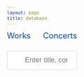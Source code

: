 ```yaml
---
layout: page
title: database
---
```


<style>
	body {font: 400 12px/1 -apple-system,BlinkMacSystemFont,"Segoe UI",Roboto,Helvetica,Arial,sans-serif,"Apple Color Emoji","Segoe UI Emoji","Segoe UI Symbol"}
	h1 { font-size: 40px; }
	th { text-align: left; }
	table.browse-works, table.browse-concerts { min-width: 1000px;}
	table.browse-works, table.browse-concerts { margin-left: auto; margin-right: auto; } /* center table */
	table.browse-works, table.browse-concerts { border-collapse: collapse; } /* don't put gaps between cells */
	table.browse-works th, table.browse-concerts th { background:skyblue; }
	table.browse-works td, table.browse-concerts td, table.browse th, table.browse-concerts th {padding-left: 2px; padding-top: 2px; padding: 2px}
	table.browse-works tr:hover, table.browse-concerts tr:hover { background:#ff000011; }
	a { text-decoration: none; }
	div.search-interface { margin-bottom: 30px; }
	.wrapper {margin-left: 10px;}
	table.browse-works td:nth-child(2) {min-width: 125px;}
	table.browse-works td:nth-child(4) {white-space: nowrap;}
	table.browse-works td:nth-child(5) {min-width: 100px}
	table.browse-works td:nth-child(6) {min-width: 150px;}
	table.browse-works td:nth-child(7) {min-width: 200px;}
	table.browse-concerts td:nth-child(1) {white-space: nowrap;}
	table.browse-concerts td:nth-child(2) {min-width: 250px;}
	table.browse-concerts td:nth-child(3) {min-width: 200px;}
	table.browse-concerts td:nth-child(4) {min-width: 200px;}
	table.browse-concerts td:nth-child(5) {min-width: 200px;}
	table.browse-concerts td:nth-child(6) {min-width: 200px;}
	select.source {max-width: 250px}
	span.sheet-button {
		font: 400 18px/1 -apple-system,BlinkMacSystemFont,"Segoe UI",Roboto,Helvetica,Arial,sans-serif,"Apple Color Emoji","Segoe UI Emoji","Segoe UI Symbol";
		color: #0645AD;
		display: inline-block;
		padding-bottom: 25px;
		padding-right: 25px;
	}
	span.sheet-button:hover {
 		text-decoration: underline;
 	}

	#input {
		background-image: url('/database/searchicon.png'); /* Add a search icon to input */
		background-position: 10px 12px; /* Position the search icon */
		background-repeat: no-repeat; /* Do not repeat the icon image */
		border: 1px solid #ddd; /* Add a grey border */
		font-size: 16px; /* Increase font-size */
		margin-bottom: 12px; /* Add some space below the input */
		padding: 12px 20px 12px 40px; /* Add some padding */
		width: 37%; /* Full-width */
	}

</style>

<script>

//////////////////////////////
//
// Click manager for selecting which worksheet data to browse:
//

document.addEventListener("click", function (event) {
	let clickedElement = event.target;
	let targetButton = clickedElement.closest(".sheet-button");
	if (!targetButton) {
		return;
	}
	let name = targetButton.dataset.sheet;
	displaySheet(name);
});



//////////////////////////////
//
// displaySheet -- Select the browse interface for a specific worksheet.
//

function displaySheet(name) {
	let list = document.querySelectorAll(".sheet-display");
	for (let i=0; i<list.length; i++) {
		let sheet = list[i];
		let sheetName = sheet.dataset.sheet;
		sheet.style.display = (name == sheetName ? "block" : "none");
	}
}


</script>


<div id="sheet-select">
	<span class="sheet-button" data-sheet="works">Works</span>
	<span class="sheet-button" data-sheet="concerts">Concerts</span>
</div>

<input type="text" id="input" onkeyup="UserSearch()" placeholder="Enter title, composer, source, or date">

<div id="browse-interface">
	<div class="sheet-display" data-sheet="works">
		<div class="search-interface"></div>
		<div class="results-list"></div>
	</div>
	<div class="sheet-display" data-sheet="concerts">
		<div class="search-interface"></div>
		<div class="results-list"></div>
	</div>
</div>

<script>
// vim: ts=3:nowrap

let EMC = {};
EMC.results = {};  // elements for displaying search results by sheet name.
EMC.menus = {}; // elements for displaying search menus by sheet name.
EMC.activeResults = null;
EMC.index = {};    // header name mapping by sheet.
EMC.index.works = {};  // header names for works sheet.
EMC.index.concerts = {};  // header names for works concerts.
EMC.index.archives = {}; // header names for archives sheet.
EMC.index.bibliography = {}; // header names for bibliography sheet.
EMC.index.editions = {}; //header names for editions sheet
EMC.index.sources = {}; //header names for sources sheet
EMC.lookup = {};
EMC.METADATA = {};
EMC.METADATA.works = {% include metadata/works.json %};
EMC.METADATA.concerts = {% include metadata/concerts.json %};
EMC.METADATA.archives = {% include metadata/archives.json %};
EMC.METADATA.bibliography = {% include metadata/bibliography.json %};
EMC.METADATA.editions = {% include metadata/editions.json %};
EMC.METADATA.sources = {% include metadata/sources.json %};

EMC.index.works.name          = "Standardized Name of Work";
EMC.index.works.composer      = "Probable Composer";
EMC.index.works.voices        = "Voices";
EMC.index.works.composername  = "Composer Name as Listed in Program";
EMC.index.works.conflattr     = "Conflicting Attributions";
EMC.index.works.language	   = "Language";
EMC.index.works.language2	   = "Second Language";
EMC.index.works.monopoly	   = "Monophonic/Polyphonic";
EMC.index.works.sacrsec	      = "Sacred/Secular";
EMC.index.works.vocinstr	   = "Vocal/Instrumental";
EMC.index.works.genre   	   = "Genre";
EMC.index.works.source    	   = "Source of Work Listed in Program";
EMC.index.works.folios	      = "Folios/No.";
EMC.index.works.edition	      = "Edition of Work Listed in Program";
EMC.index.works.pages	      = "Nos./Page Numbers";
EMC.index.works.scanedition   = "Scan of Edition";
EMC.index.works.ProgID	      = "Program ID";
EMC.index.works.ProgDate	   = "Program Date";
EMC.index.works.ProgOrder	   = "Order in Program";
EMC.index.works.NotesWork	   = "Notes on Work";
EMC.index.works.ModernEd	   = "Modern Edition";
EMC.index.works.Repeatcon	   = "Repeat Concerts";
EMC.index.concerts.ID          = "ID";
EMC.index.concerts.year        = "Year";
EMC.index.concerts.month       = "Month";
EMC.index.concerts.day         = "Day";
EMC.index.concerts.date        = "Date";
EMC.index.concerts.ProgTitle   = "Program Title";
EMC.index.concerts.ensemble    = "Ensemble/Larger Org.";
EMC.index.concerts.loc         = "Location";
EMC.index.concerts.city        = "City";
EMC.index.concerts.state       = "State";
EMC.index.concerts.country     = "Country";
EMC.index.concerts.gmaps       = "Google Maps URL";
EMC.index.concerts.loccoord    = "Location Coordinates";
EMC.index.concerts.intro       = "Introduction";
EMC.index.concerts.direction   = "Direction";
EMC.index.concerts.performers  = "Performers";
EMC.index.concerts.archive     = "Archive (ARC)";
EMC.index.concerts.signature   = "Signature";
EMC.index.concerts.notes       = "Notes on Program";
EMC.index.concerts.literature  = "Literature";
EMC.index.concerts.image       = "Image";
EMC.index.concerts.imageperm   = "Image Permissions";
EMC.index.concerts.imagesource = "Image Source";
EMC.index.concerts.extimage    = "Externally Hosted Image";
EMC.index.archives.archID      = "Archive ID (ARC)";
EMC.index.archives.country     = "Country";
EMC.index.archives.name        = "Name";
EMC.index.archives.urlde       = "URL (DE)";
EMC.index.archives.urlen       = "URL (EN)";
EMC.index.archives.archloc     = "Archive Location";
EMC.index.bibliography.ID      = "ID";
EMC.index.bibliography.author  = "Author";
EMC.index.bibliography.article = "Name of Article";
EMC.index.bibliography.volname = "Name of Volume/Journal";
EMC.index.bibliography.editor  = "Editor";
EMC.index.bibliography.volnum  = "Volume";
EMC.index.bibliography.loc     = "Location";
EMC.index.bibliography.pub	   = "Publisher";
EMC.index.bibliography.pubyear = "Publication Year";
EMC.index.bibliography.pages   = "Pages";
EMC.index.bibliography.url     = "URL";
EMC.index.editions.ID          = "ID";
EMC.index.editions.compauthor  = "Composer/Author";
EMC.index.editions.article     = "Name of Article";
EMC.index.editions.volname     = "Name of Volume/Journal";
EMC.index.editions.editor      = "Editor";
EMC.index.editions.volnum      = "Volume";
EMC.index.editions.loc         = "Location";
EMC.index.editions.pub         = "Publisher";
EMC.index.editions.pubyear     = "Publication Year";
EMC.index.editions.pages       = "Pages";
EMC.index.sources.ID           = "ID";
EMC.index.sources.alias        = "Source Alias";
EMC.index.sources.DIAMM        = "DIAMM Source Link";
EMC.index.sources.RISM         = "RISM Source Link";

document.addEventListener("DOMContentLoaded", function () {
	buildLookupTables();
	buildSearchInterfaces(EMC.METADATA, "#browse-interface");
	displayBrowseTableWorks(EMC.METADATA.works);
	displayBrowseTableConcerts(EMC.METADATA.concerts);
});

//////////////////////////////
//
// buildLookupTables –- 
//

function buildLookupTables() {
	let metadata = EMC.METADATA;
	if (!metadata){
		console.warn("No METADATA!");
		return;
	}
	for (sheet in metadata) {
		if (sheet === "works"){
			continue;
		}
		buildLookupTable(sheet);
	}
}

//////////////////////////////
//
// buildLookupTable –-
//

function buildLookupTable(sheet) {
	let sheetArray = EMC.METADATA[sheet];
	if (!sheetArray && Array.isArray(sheetArray)){
		console.warn("No METADATA FOR", sheet);
		return;
	}
	EMC.lookup[sheet] = {};
	const lookup = EMC.lookup[sheet];
	for (let entry of sheetArray) {
		let id = entry.ID;
		if (!id){
			console.warn("NO ID FOR ENTRY");
			continue;
		}
		lookup[id] = entry;
	}
}

	

//////////////////////////////
//
// buildSearchInterfaces --
//

function buildSearchInterfaces(metadata, selector) {
	let element = document.querySelector(selector);
	if (!element) {
		console.error("ERROR: Cannot find", selector, "element");
		return;
	}
	let browsers = element.querySelectorAll("div.sheet-display");
	for (let i=0; i<browsers.length; i++) {
		let sheetName = browsers[i].dataset.sheet;
		let browseElement = browsers[i].querySelector("div.search-interface");
		if (!browseElement) {
			console.error("ERROR: No browseElement for", sheetName);
			return;
		}
		EMC.menus[sheetName] = browseElement;
		let tableElement = browsers[i].querySelector("div.results-list");
		if (!tableElement) {
			console.error("ERROR: No search results list element for", sheetName);
			return;
		}
		EMC.results[sheetName] = tableElement;
		if (sheetName === "works") {
			buildSearchInterfaceWorks(metadata.works, browseElement);
		} else if (sheetName === "concerts") {
			buildSearchInterfaceConcerts(metadata.concerts, browseElement);
		}
	}
}


//////////////////////////////
//
// buildSearchInterfaceWorks --
//

function buildSearchInterfaceWorks(data, browseElement) {
	if (!browseElement) {
		console.error("ERROR: Cannot find search interface element", browseElement);
		return;
	}
	let output = "";
	output += buildComposerSelect(data);
	output += buildVoiceSelect(data);
	output += buildGenreSelect(data);
	output += buildLanguageSelect(data);
	output += buildMonoPolySelect(data);
	output += buildSacredSecularSelect(data);
	output += buildVocInstrSelect(data);
	output += buildSourceSelect(data);
	browseElement.innerHTML = output;
}


//////////////////////////////
//
// buildSearchInterfaceConcerts --
//

function buildSearchInterfaceConcerts(data, browseElement) {
	if (!browseElement) {
		console.error("ERROR: Cannot find search interface element", browseElement);
		return;
	}
	let output = "";
	output += buildCountrySelect(data);
	output += buildYearSelect(data);
	output += buildProgramSourceSelect(data);
	browseElement.innerHTML = output;
}


//////////////////////////////
//
// displayBrowseTableWorks --
//

function displayBrowseTableWorks(data) {
	let element = EMC.results.works;
	if (!element) {
		console.warn("Cannot find search results element for works");
		return;
	}

	let headings = [EMC.index.works.name, EMC.index.works.composer,
	EMC.index.works.voices, EMC.index.works.ProgDate,
	EMC.index.works.genre, EMC.index.works.source,
	EMC.index.works.edition, EMC.index.works.ModernEd];

	let contents = "";
	contents += "<table class='browse-works'>\n";
	contents += "<thead>\n";
	contents += makeTableHeader(headings);
	contents += "</thead>\n";
	contents += "<tbody>\n";
	contents += makeTableBody(headings, data);
	contents += "</tbody>\n";
	contents += "</table>\n";
	element.innerHTML = contents;
}

//////////////////////////////
//
// displayBrowseTableConcerts --
//

function displayBrowseTableConcerts(data) {
	let element = EMC.results.concerts;
	if (!element) {
		console.warn("Cannot find search results element for works");
		return;
	}

	let headings = [EMC.index.concerts.date, EMC.index.concerts.ProgTitle, EMC.index.concerts.ensemble, EMC.index.concerts.loc, EMC.index.concerts.direction, EMC.index.concerts.archive];

	let contents = "";
	contents += "<table class='browse-concerts'>\n";
	contents += "<thead>\n";
	contents += makeTableHeader(headings);
	contents += "</thead>\n";
	contents += "<tbody>\n";
	contents += makeTableBody(headings, data);
	contents += "</tbody>\n";
	contents += "</table>\n";
	element.innerHTML = contents;
}

//////////////////////////////
//
// makeTableHeader -- Generate HTML content for browse table header.
//

function makeTableHeader(headings) {
	let output = "";
	let archivename = "Program Source";
	for (let i=0; i<headings.length; i++ ) {
		output += "<th>";
		if (headings[i] == EMC.index.concerts.archive){
			output += archivename;
		} else {
			output += headings[i];
		}
		output += "</th>";
	}
	return output;
}



//////////////////////////////
//
// makeTableBody -- Generate HTML content for browse table's body.
//

function makeTableBody(headings, data) {
	let output = "";
	for (let i=0; i<data.length; i++) {
		let entry = data[i];
		output += "<tr>";
		for (let i=0; i<headings.length; i++) {
			let value = "";
			if (typeof entry[headings[i]] !== "undefined") {
				value = entry[headings[i]];
			}
			output += "<td>";

			if (headings[i] == EMC.index.works.edition) {
				let pagenumbers = entry["Nos./Page Numbers"];
				let editionurl = entry["Scan of Edition"];
				if (value){
					if (value.match(";")){
						value = value.trim().split(/\s*;\s*/);
						pagenumbers = pagenumbers.trim().split(/\s*;\s*/);
						editionurl = editionurl.trim().split(/\s*;\s*/);
					} else {
						value = [ value ];
						pagenumbers = [ pagenumbers ];
						editionurl = [ editionurl ];
					}
					for (let i=0; i<value.length; i++){
						//dealing with editions found in bibliography items
						let pagesentry = pagenumbers[i];
						let url =  editionurl[i];
						let valueshort = value[i].substring(0,3);
						if (valueshort == "BIB"){
							let bentry = EMC.lookup.bibliography[value[i]];
							if (bentry) {
								let bauthor = bentry[EMC.index.bibliography.author];
								let barticle = bentry[EMC.index.bibliography.article];
								let bvolume = bentry[EMC.index.bibliography.volname];
								let bedit = bentry[EMC.index.bibliography.editor];
								let bvolnum = bentry[EMC.index.bibliography.volnum];
								let bpub = bentry[EMC.index.bibliography.pub];
								let bloc = bentry[EMC.index.bibliography.loc];
								let bpubyear = bentry[EMC.index.bibliography.pubyear];
								let bpages = bentry[EMC.index.bibliography.pages];
								let bibfull = "";
								let biburl = "";
								if (bauthor) {
									bibfull += `${bauthor}, `;
								}
								if (barticle) {
									bibfull += `"${barticle}," `;
								}
								if (bvolume) {
									bibfull += `<i>${bvolume}</i> `;
								}
								if (bedit) {
									bibfull += `, ed. ${bedit}`;
								}
								if (bvolnum) {
									bibfull += `${bvolnum} `;
								}
								if (bloc) {
									bibfull += ` (${bloc}: `;
								}
								if (bpub) {
									bibfull += `${bpub}, `;
								}
								if (bloc && bpub && bpubyear || bloc && bpubyear) {
									bibfull += `${bpubyear})`;
								}
								else if (bpubyear) {
									bibfull += ` (${bpubyear})`;
								}
								if (bpages) {
									bibfull += `, ${bpages}`;
								}
								if (pagesentry) {
									bibfull += `, at ${pagesentry}`;
								}
								if (url && bpubyear < "1928"){
									output += `<a target="_blank" href="${url}">${bibfull}</a>`;
								} else {
									output += `${bibfull}`;
								}
							}
						}
						else {
							let eentry = EMC.lookup.editions[value[i]];
							if (eentry){
								let ecompauthor = eentry[EMC.index.editions.compauthor];
								let earticle = eentry[EMC.index.editions.article];
								let evolume = eentry[EMC.index.editions.volname];
								let evolnum = eentry[EMC.index.editions.volnum];
								let eloc = eentry[EMC.index.editions.loc];
								let eedit = eentry[EMC.index.editions.editor];
								let epub = eentry[EMC.index.editions.pub];
								let epubyear = eentry[EMC.index.editions.pubyear];
								let epages = eentry[EMC.index.editions.pages];
								let editionfull = "";
								if (ecompauthor) {
									editionfull += `${ecompauthor}, `;
								}
								if (earticle) {
									editionfull += `"${earticle}," `;
								}
								if (evolume) {
									editionfull += `<i>${evolume}</i>`;
								}
								if (evolnum) {
									editionfull += ` ${evolnum}`;
								}
								if (eedit) {
									editionfull += `, ed. ${eedit}`;
								}
								if (eloc) {
									editionfull += ` (${eloc}: `;
								}
								if (epub) {
									editionfull += `${epub}, `;
								}
								if (eloc && epub && epubyear || eloc && epubyear) {
									editionfull += `${epubyear})`;
								}
								else if (epubyear) {
									editionfull += ` (${epubyear})`;
								}
								if (epages) {
									editionfull += `, ${epages}`;
								}
								if (pagesentry) {
									editionfull += `, at ${pagesentry}`;
								}
								if (url && epubyear < "1928"){
									output += `<a target="_blank" href="${url}">${editionfull}</a>`;
								} else {
									output += `${editionfull}`;
								}
								
							}
						}
						if (i < value.length - 1){
							output += "; ";
						} else {
							output += ".";
						}
					}	
				}
			} 
			else if (headings[i] == EMC.index.works.source) {
				let pagenumbers = entry["Folios/No."];
				let surl = "";
				if (value.match(";")){
					value = value.trim().split(/\s*;\s*/);
					pagenumbers = pagenumbers.trim().split(/\s*;\s*/);
				} else {
					value = [ value ];
					pagenumbers = [ pagenumbers ];
				} for (let i=0; i<value.length; i++){
					let sentry = EMC.lookup.sources[value[i]];
					let pagesentry = pagenumbers[i];
					if (sentry){
						let ID = sentry[EMC.index.sources.ID];
						let DIAMM = sentry[EMC.index.sources.DIAMM];
						let RISM = sentry[EMC.index.sources.RISM];
						if (DIAMM) {
							output += `<a target="_blank" href="${DIAMM}">${ID}</a>`;
						} 
						else if (RISM) {
							output += `<a target="_blank" href="${RISM}">${ID}</a>`;
						} 
						else {
							output += ID;
						}
						if (pagesentry) {
							output += `, ${pagesentry}`;
						}
						if (i < value.length - 1){
							output += "; ";
						} else {
							output += ".";
						}
					}
				}
			} 
			else if (headings[i] == EMC.index.concerts.ProgTitle) {
				let ProgTitle = value;
				let imageperm = entry["Image Permissions"];
				let imagesource = entry["Image Source"];
				let imagesourcename = "";
				if (imagesource) {
					let imagesourceID = EMC.lookup.archives[imagesource];
					imagesourcename = imagesourceID[EMC.index.archives.name];
				}
				let ProgUrl = getProgUrl(entry);
				if (imageperm == "yes"){
					output += `<br><br>${ProgTitle} <br><br>[<a target="_blank" href="${ProgUrl}">Image courtesy of ${imagesourcename}</a>]<br><br>`;
				}
				else {
					output += ProgTitle;
				}
			} 
			else if (headings[i] == EMC.index.concerts.loc) {
				let loccombined = getLocation(entry);
				let locmaps = getLocationGoogleMaps(entry);
 				output += `<a target="_blank" href="${locmaps}">${loccombined}</a>`;
			} 
			else if (headings[i] == EMC.index.concerts.direction){
				let directioncleaned = getCleanedDirection(entry);
				output += directioncleaned;
			} 
			else if (headings[i] == EMC.index.concerts.archive) {
				if (value){
					let valueshort = value.substring(0,3);
					let signature = entry["Signature"];
					if (value.match(";")){
						value = value.trim().split(/\s*;\s*/);
						signature = signature.trim().split(/\s*;\s*/);
					} else {
						value = [ value ];
						signature = [ signature ];
					}
					if (valueshort == "ARC") {
						for (let i=0; i<value.length; i++){
							let aentry = EMC.lookup.archives[value[i]];
							let archsig = signature[i];
							let name = aentry[EMC.index.archives.name];
							output += `${name}, ${archsig}`;
							if (i < value.length - 1){
								output += "; ";
							}
						}
					} else if (valueshort == "BIB"){
						for (let i=0; i<value.length; i++){
							let bentry = EMC.lookup.bibliography[value];
							if (bentry) {
								let bauthor = bentry[EMC.index.bibliography.author];
								let barticle = bentry[EMC.index.bibliography.article];
								let bvolume = bentry[EMC.index.bibliography.volname];
								let bedit = bentry[EMC.index.bibliography.editor];
								let bvolnum = bentry[EMC.index.bibliography.volnum];
								let bpub = bentry[EMC.index.bibliography.pub];
								let bloc = bentry[EMC.index.bibliography.loc];
								let bpubyear = bentry[EMC.index.bibliography.pubyear];
								let bpages = bentry[EMC.index.bibliography.pages];
								let bibfull = "";
								let biburl = "";
								if (bauthor) {
									bibfull += `${bauthor}, `;
								}
								if (barticle) {
									bibfull += `"${barticle}," `;
								}
								if (bvolume) {
									bibfull += `<i>${bvolume}</i> `;
								}
								if (bedit) {
									bibfull += `, ed. ${bedit}`;
								}
								if (bvolnum) {
									bibfull += `${bvolnum} `;
								}
								if (bloc) {
									bibfull += ` (${bloc}: `;
								}
								if (bpub) {
									bibfull += `${bpub}, `;
								}
								if (bloc && bpub && bpubyear || bloc && bpubyear) {
									bibfull += `${bpubyear})`;
								}
								else if (bpubyear) {
									bibfull += ` (${bpubyear})`;
								}
								if (bpages) {
									bibfull += `, ${bpages}`;
								}
								if (biburl && bpubyear < "1928"){
									output += `<a target="_blank" href="${biburl}">${bibfull}.</a>`;
								} else {
									output += `${bibfull}.`;
								}
							}
						}
					} 
				}
			} 
			else {
				output += value;
			}
			output += "</td>";
		}
		output += "</tr>\n";
	}
	return output;
}

//////////////////////////////
//
// UserSearch --
//

function UserSearch() {
	let tr    = document.querySelectorAll("div.results-list tbody tr");
	let input = document.querySelector("#input");
	let regex = new RegExp(input.value, 'i');

	// Loop through all table rows, hiding those that don't match the search query:
	for (let i=0; i<tr.length; i++) {
		let td = tr[i].querySelectorAll("td");
		let found = false;
		for (let j=0; j<td.length; j++) {
			if (td[j].innerText.match(regex)) {
				found = true;
				break;
			}
		}
		tr[i].style.display = found ? "" : "none";
	}
}

//////////////////////////////
//
// buildComposerSelect --
//

function buildComposerSelect(data) {
	let counter = {};
	let sum = data.length;
	for (let i=0; i<sum; i++) {
		let entry = data[i];
		let composer = entry[EMC.index.works.composer];
		if (!composer) {
			//console.error("WARNING: ", entry, " DOES NOT HAVE A COMPOSER");
			continue;
		}
		counter[composer] = (counter[composer] === undefined) ? 1 : counter[composer] + 1;
	}

	let clist = Object.keys(counter).sort();
	clist.sort((a, b) => a.toLowerCase().localeCompare(b.toLowerCase()));
	let composerCount = clist.length;
	let output = "<select class='composer' onchange='doSearchWorks()'>\n";
	output += `<option value="">Any composers [${composerCount}]</option>`;
	for (let i=0; i<clist.length; i++) {
		let name = clist[i];
		let count = counter[clist[i]];
		output += `<option value="${name}">${name} (${count})</option>`;
	}
	output += "</select>\n";
	return output;
}


//////////////////////////////
//
// buildGenreSelect -- generate menu for genres, sort by count
//

function buildGenreSelect(data) {
	let genres = {};
	for (let entry of EMC.METADATA.works) {
		let genre = entry.Genre;
		if (typeof genres[genre] !== "undefined") {
			genres[genre]++;
		} else {
			genres[genre] = 1;
		}
	}

	let keys = Object.getOwnPropertyNames(genres);
	keys.sort((a, b) => {
		if (genres[a] == genres[b]) {
			// sort cases alphabetically by genre if the have the same count:
			return a.localeCompare(b);
		} else {
			return genres[b] - genres[a];
		}
	});
	let genreCount = keys.length;

	let output = "<select class='genre' onchange='doSearchWorks()'>\n";
	output += `<option value=''>Any genre [${genreCount}]</options>`;
	for (let genre of keys) {
		if (genre !== "undefined") {
			output += `<option value="${genre}">${genre} (${genres[genre]})</option>`;
		}
	}
	output += "</select>";
	return output;
}

//////////////////////////////
//
// getSignature -- Generate the archival signature.
//

function getSignature(entry) {
	let signature = "";
	if (typeof entry["Signature"] !== "undefined") {
		signature = entry["Signature"];
		return signature;
	}
	return "";
}

//////////////////////////////
//
// buildLanguageSelect --
//

function buildLanguageSelect(data) {
	let counter = {};
	let sum = data.length;
	for (let i=0; i<sum; i++) {
		let entry = data[i];
		let language = entry[EMC.index.works.language];
		if (!language) {
			//console.error("WARNING: ", entry, " DOES NOT HAVE A LANGUAGE");
			continue;
		}
		counter[language] = (counter[language] === undefined) ? 1 : counter[language] + 1;
	}

	let llist = Object.keys(counter).sort();
	let languageCount = llist.length;
	let output = "<select class='language' onchange='doSearchWorks()'>\n";
	output += `<option value="">Any language [${languageCount}]</option>`;
	for (let i=0; i<llist.length; i++) {
		let name = llist[i];
		let count = counter[llist[i]];
		output += `<option value="${name}">${name} (${count})</option>`;
	}
	output += "</select>\n";
	return output;
}


//////////////////////////////
//
// buildMonoPolySelect --
//

function buildMonoPolySelect(data) {
	let counter = {};
	let sum = data.length;
	for (let i=0; i<sum; i++) {
		let entry = data[i];
		let monopoly = entry[EMC.index.works.monopoly];
		if (!monopoly) {
			//console.error("WARNING: ", entry, " DOES NOT HAVE A MONOPHONIC/POLYPHONIC DESIGNATION");
			continue;
		}
		counter[monopoly] = (counter[monopoly] === undefined) ? 1 : counter[monopoly] + 1;
	}

	let mlist = Object.keys(counter).sort();
	let monopolyCount = mlist.length;
	let output = "<select class='monopoly' onchange='doSearchWorks()'>\n";
	output += `<option value="">monophonic/polyphonic [${monopolyCount}]</option>`;
	for (let i=0; i<mlist.length; i++) {
		let name = mlist[i];
		let count = counter[mlist[i]];
		output += `<option value="${name}">${name} (${count})</option>`;
	}
	output += "</select>\n";
	return output;
}


//////////////////////////////
//
// buildSacredSecularSelect --
//

function buildSacredSecularSelect(data) {
	let counter = {};
	let sum = data.length;
	for (let i=0; i<sum; i++) {
		let entry = data[i];
		let sacredsecular = entry[EMC.index.works.sacrsec];
		if (!sacredsecular) {
			//console.error("WARNING: ", entry, " DOES NOT HAVE A SACRED/SECULAR DESIGNATION");
			continue;
		}
		counter[sacredsecular] = (counter[sacredsecular] === undefined) ? 1 : counter[sacredsecular] + 1;
	}

	let slist = Object.keys(counter).sort();
	let sacredsecularCount = slist.length;
	let output = "<select class='sacredsecular' onchange='doSearchWorks()'>\n";
	output += `<option value="">sacred/secular [${sacredsecularCount}]</option>`;
	for (let i=0; i<slist.length; i++) {
		let name = slist[i];
		let count = counter[slist[i]];
		output += `<option value="${name}">${name} (${count})</option>`;
	}
	output += "</select>\n";
	return output;
}


//////////////////////////////
//
// buildVocInstrSelect --
//

function buildVocInstrSelect(data) {
	let counter = {};
	let sum = data.length;
	for (let i=0; i<sum; i++) {
		let entry = data[i];
		let vocinstr = entry[EMC.index.works.vocinstr];
		if (!vocinstr) {
			//console.error("WARNING: ", entry, " DOES NOT HAVE A VOCAL/INSTRUMENTAL DESIGNATION");
			continue;
		}
		counter[vocinstr] = (counter[vocinstr] === undefined) ? 1 : counter[vocinstr] + 1;
	}

	let vilist = Object.keys(counter).sort();
	let vocinstrCount = vilist.length;
	let output = "<select class='vocinstr' onchange='doSearchWorks()'>\n";
	output += `<option value="">vocal/instrumental [${vocinstrCount}]</option>`;
	for (let i=0; i<vilist.length; i++) {
		let name = vilist[i];
		let count = counter[vilist[i]];
		output += `<option value="${name}">${name} (${count})</option>`;
	}
	output += "</select>\n";
	return output;
}

//////////////////////////////
//
// buildSourceSelect --
//

function buildSourceSelect(data) {
	let counter = {};
	let sum = data.length;
	for (let i=0; i<sum; i++) {
		let entry = data[i];
		let source = entry[EMC.index.works.source];
		if (!source) {
			//console.error("WARNING: ", entry, " DOES NOT HAVE A SOURCE");
			continue;
		}
		counter[source] = (counter[source] === undefined) ? 1 : counter[source] + 1;
	}

	let solist = Object.keys(counter).sort();
	let sourceCount = solist.length;
	let output = "<select class='source' onchange='doSearchWorks()'>\n";
	output += `<option value="">Any source [${sourceCount}]</option>`;
	for (let i=0; i<solist.length; i++) {
		let name = solist[i];
		let count = counter[solist[i]];
		output += `<option value="${name}">${name} (${count})</option>`;
	}
	output += "</select>\n";
	return output;
}

//////////////////////////////
//
// buildVoiceSelect --
//

function buildVoiceSelect(data) {
	let counter = {};
	let fileCount = data.length;
	for (let i=0; i<fileCount; i++) {
		let entry = data[i];
		let voice = entry[EMC.index.works.voices];
		if (!voice) {
			//console.error("WARNING: ", entry, " DOES NOT HAVE A VOICE COUNT");
			continue;
		}
		counter[voice] = (counter[voice] === undefined) ? 1 : counter[voice] + 1;
	}

	let vlist = Object.keys(counter).sort();
	vlist.sort((a, b) => (a - b));
	let output = "<select class='voice' onchange='doSearchWorks()'>\n";
	output += `<option value="">Any voice count</option>`;
	for (let i=0; i<vlist.length; i++) {
		let vcount = vlist[i];
		output += `<option value="${vcount}">${vcount}</option>`;
	}
	output += "</select>\n";
	return output;
}

//////////////////////////////
//
// getProgUrl -- Generate a source link based on "Scan of Edition".
//

function getProgUrl(entry) {
	let ProgUrl = "";
	if (typeof entry["Image"] !== "undefined") {
		ProgUrl = entry["Image"];
		return ProgUrl;
	}
	return "";
	console.warn("ProgUrl", ProgUrl);
}

//////////////////////////////
//
// getLocation -- Generate Location + City + Country
//

function getLocation(entry) {
	let location = "";
	let city = "";
	let country = "";
	if (typeof entry["Location"] !== "undefined") {
		location = entry["Location"];
	}
	if (typeof entry["City"] !== "undefined") {
		city = entry["City"];
	}
	if (typeof entry["Country"] !== "undefined") {
		country = entry["Country"];
	}
	if (!location.match(/^\s*$/) && !city.match(/^\s*$/) && !country.match (/^\s*$/)) {
		return `${location}, ${city}, ${country}`;
	} else if (!location.match(/^\s*$/) && !country.match (/^\s*$/)){
		return `${location}, ${country}`;
	}
	if (location.match(/^\s*$/)) {
		return "";
	} else {
		return location;
	}
}

//////////////////////////////
//
// getLocationGoogleMaps -- Generate a source link based on "Scan of Edition".
//

function getLocationGoogleMaps(entry) {
	let locmapsurl = "";
	if (typeof entry["Google Maps URL"] !== "undefined") {
		locmapsurl = entry["Google Maps URL"];
		return locmapsurl;
	}
	return "";
}

//////////////////////////////
//
// getCleanedDirection -- Remove {}.
//

function getCleanedDirection(entry) {
	let cleandirection = "";
	if (typeof entry["Direction"] !== "undefined") {
		cleandirection = entry["Direction"].replace(/{/g, '');
		cleandirection = cleandirection.replace(/}/g, '');
		return cleandirection;
	}
	return "";
}

//////////////////////////////
//
// buildCountrySelect --
//

function buildCountrySelect(data) {
	let counter = {};
	let sum = data.length;
	for (let i=0; i<sum; i++) {
		let entry = data[i];
		let country = entry[EMC.index.concerts.country];
		if (!country) {
			//console.error("WARNING: ", entry, " DOES NOT HAVE A COUNTRY DESIGNATION");
			continue;
		}
		counter[country] = (counter[country] === undefined) ? 1 : counter[country] + 1;
	}

	let clist = Object.keys(counter).sort();
	let country = clist.length;
	let output = "<select class='country' onchange='doSearchConcerts()'>\n";
	output += `<option value="">Country [${country}]</option>`;
	for (let i=0; i<clist.length; i++) {
		let name = clist[i];
		let count = counter[clist[i]];
		output += `<option value="${name}">${name} (${count})</option>`;
	}
	output += "</select>\n";
	return output;
}


//////////////////////////////
//
// buildYearSelect --
//

function buildYearSelect(data) {
	let counter = {};
	let sum = data.length;
	for (let i=0; i<sum; i++) {
		let entry = data[i];
		let year = entry[EMC.index.concerts.year];
		if (!year) {
			//console.error("WARNING: ", entry, " DOES NOT HAVE A YEAR DESIGNATION");
			continue;
		}
		counter[year] = (counter[year] === undefined) ? 1 : counter[year] + 1;
	}

	let ylist = Object.keys(counter).sort();
	let year = ylist.length;
	let output = "<select class='year' onchange='doSearchConcerts()'>\n";
	output += `<option value="">Year [${year}]</option>`;
	for (let i=0; i<ylist.length; i++) {
		let name = ylist[i];
		let count = counter[ylist[i]];
		output += `<option value="${name}">${name} (${count})</option>`;
	}
	output += "</select>\n";
	return output;
}


//////////////////////////////
//
// buildProgramSourceSelect --
//

function buildProgramSourceSelect(data) {
	let counter = {};
	let sum = data.length;
	for (let i=0; i<sum; i++) {
		let entry = data[i];
		let programsource = entry[EMC.index.concerts.archive];
		if (!programsource) {
			//console.error("WARNING: ", entry, " DOES NOT HAVE AN PROGRAM SOURCE DESIGNATION");
			continue;
		}
		counter[programsource] = (counter[programsource] === undefined) ? 1 : counter[programsource] + 1;
	}

	let pslist = Object.keys(counter).sort();
	let programsource = pslist.length;
	let output = "<select class='programsource' onchange='doSearchConcerts()'>\n";
	output += `<option value="">Source of Program [${programsource}]</option>`;
	for (let i=0; i<pslist.length; i++) {	
		let archid = pslist[i];
		let aentry = EMC.lookup.archives[pslist[i]];
		if (aentry){
			let archive = aentry[EMC.index.archives.name];
			let count = counter[pslist[i]];
			output += `<option value="${archid}">${archive} (${count})</option>`;
		}
	}
	output += "</select>\n";
	return output;
}


//////////////////////////////
//
// doSearchConcerts --
//

function doSearchConcerts(data) {
	if (!data) {
		data = EMC.METADATA.concerts;
	}
	console.error("input data for doSearchWorks", data);

	let searchInterface = EMC.menus.concerts;
	console.warn("print search interface", searchInterface);
	if (!searchInterface) {
		console.log("Problem finding search interface for concerts");
		return;
	}

	let countryField = searchInterface.querySelector("select.country");
	if (!countryField) {
		console.log("Problem finding country field in search interface");
		return;
	}
	let countryQuery = countryField.value;

	let yearField = searchInterface.querySelector("select.year");
	if (!yearField) {
		console.log("Problem finding year field in search interface");
		return;
	}
	let yearQuery = yearField.value;

	let programsourceField = searchInterface.querySelector("select.programsource");
	if (!programsourceField) {
		console.log("Problem finding country field in search interface");
		return;
	}
	let programsourceQuery = programsourceField.value;

	if (countryQuery !== "") {
		let tempdata = [];
		for (let i=0; i<data.length; i++) {
			let entry = data[i];
			let country = entry[EMC.index.concerts.country];
			if (country == countryQuery) {
				tempdata.push(entry);
			}
		}
		data = tempdata;
	}

	if (yearQuery !== "") {
		let tempdata = [];
		for (let i=0; i<data.length; i++) {
			let entry = data[i];
			let year = entry[EMC.index.concerts.year];
			if (year == yearQuery) {
				tempdata.push(entry);
			}
		}
		data = tempdata;
	}

	if (programsourceQuery !== "") {
		let tempdata = [];
		for (let i=0; i<data.length; i++) {
			let entry = data[i];
			let programsource = entry[EMC.index.concerts.archive];
			if (programsource == programsourceQuery) {
				tempdata.push(entry);
			}
		}
		data = tempdata;
	}

	displayBrowseTableConcerts(data);

}


//////////////////////////////
//
// doSearchWorks --
//

function doSearchWorks(data) {
	if (!data) {
		data = EMC.METADATA.works;
	}
	console.error("input data for doSearchWorks", data);


	let searchInterface = EMC.menus.works;
	console.warn("print search interface", searchInterface);
	if (!searchInterface) {
		console.log("Problem finding search interface for works");
		return;
	}

	let composerField = searchInterface.querySelector("select.composer");
	console.warn("print composerField", composerField);
	if (!composerField) {
		console.log("Problem finding composer field in search interface");
		return;
	}
	let composerQuery = composerField.value;

	let voiceField = searchInterface.querySelector("select.voice");
	if (!voiceField) {
		console.log("Problem finding voice-count field in search interface");
		return;
	}
	let voiceQuery = voiceField.value;

	let genreField = searchInterface.querySelector("select.genre");
	if (!genreField) {
		console.log("Problem finding genre field in search interface");
		return;
	}
	let genreQuery = genreField.value;

	let languageField = searchInterface.querySelector("select.language");
	if (!languageField) {
		console.log("Problem finding language field in search interface");
		return;
	}
	let languageQuery = languageField.value;

	let monopolyField = searchInterface.querySelector("select.monopoly");
	if (!monopolyField) {
		console.log("Problem finding monophonic/polyphonic field in search interface");
		return;
	}
	let monopolyQuery = monopolyField.value;

	let sacredsecularField = searchInterface.querySelector("select.sacredsecular");
	if (!sacredsecularField) {
		console.log("Problem finding sacred/secular field in search interface");
		return;
	}
	let sacredsecularQuery = sacredsecularField.value;

	let sourceField = searchInterface.querySelector("select.source");
	if (!sourceField) {
		console.log("Problem finding source field in search interface");
		return;
	}
	let sourceQuery = sourceField.value;

	let vocinstrField = searchInterface.querySelector("select.vocinstr");
	if (!vocinstrField) {
		console.log("Problem finding sacred/secular field in search interface");
		return;
	}
	let vocinstrQuery = vocinstrField.value;

	if (composerQuery) {
		let tempdata = [];
		for (let i=0; i<data.length; i++) {
			let entry = data[i];
			let composer = entry[EMC.index.works.composer];
			if (composer === composerQuery) {
				tempdata.push(entry);
			}
		}
		data = tempdata;
	}

	if (voiceQuery !== "") {
		let tempdata = [];
		for (let i=0; i<data.length; i++) {
			let entry = data[i];
			let voice = entry[EMC.index.works.voices];
			if (voice == voiceQuery) {
				tempdata.push(entry);
			}
		}
		data = tempdata;
	}

	if (genreQuery !== "") {
		let tempdata = [];
		for (let i=0; i<data.length; i++) {
			let entry = data[i];
			let genre = entry[EMC.index.works.genre];
			if (genre == genreQuery) {
				tempdata.push(entry);
			}
		}
		data = tempdata;
	}

	if (languageQuery !== "") {
		let tempdata = [];
		for (let i=0; i<data.length; i++) {
			let entry = data[i];
			let language = entry[EMC.index.works.language];
			if (language == languageQuery) {
				tempdata.push(entry);
			}
		}
		data = tempdata;
	}


	if (monopolyQuery !== "") {
		let tempdata = [];
		for (let i=0; i<data.length; i++) {
			let entry = data[i];
			let monopoly = entry[EMC.index.works.monopoly];
			if (monopoly == monopolyQuery) {
				tempdata.push(entry);
			}
		}
		data = tempdata;
	}

	if (sacredsecularQuery !== "") {
		let tempdata = [];
		for (let i=0; i<data.length; i++) {
			let entry = data[i];
			let sacredsecular = entry[EMC.index.works.sacrsec];
			if (sacredsecular == sacredsecularQuery) {
				tempdata.push(entry);
			}
		}
		data = tempdata;
	}

	if (sourceQuery !== "") {
		let tempdata = [];
		for (let i=0; i<data.length; i++) {
			let entry = data[i];
			let source = entry[EMC.index.works.source];
			if (source == sourceQuery) {
				tempdata.push(entry);
			}
		}
		data = tempdata;
	}

	if (vocinstrQuery !== "") {
		let tempdata = [];
		for (let i=0; i<data.length; i++) {
			let entry = data[i];
			let vocinstr = entry[EMC.index.works.vocinstr];
			if (vocinstr == vocinstrQuery) {
				tempdata.push(entry);
			}
		}
		data = tempdata;
	}

	displayBrowseTableWorks(data);
}

</script>
